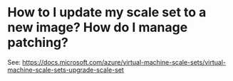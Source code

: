 <properties
    pageTitle="How to I update my scale set to a new image"
    description="How to I update my scale set to a new image"
    service="scalesets"
    author="negat"
    displayOrder="8"
    selfHelpType="resource"
    supportTopicIds=""
    productPesIds=""
    resourceTags=""
    cloudEnvironments="public"
/>

# How to I update my scale set to a new image? How do I manage patching?

See: https://docs.microsoft.com/azure/virtual-machine-scale-sets/virtual-machine-scale-sets-upgrade-scale-set